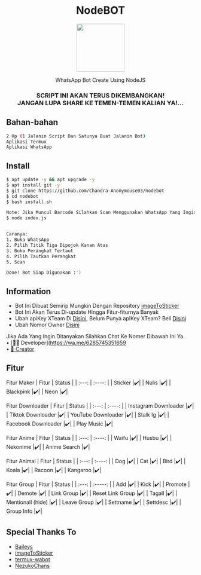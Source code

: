 <h1 align="center">NodeBOT</h1>
<div align="center">
<img src="https://encrypted-tbn0.gstatic.com/images?q=tbn:ANd9GcQVJWHWyJo2texi8bqFoFREe9vHW8AmJIeWEg&usqp=CAU" height="128" width="128"/>
</div>
<p align="center">WhatsApp Bot Create Using NodeJS</p>
<h3 align="center">SCRIPT INI AKAN TERUS DIKEMBANGKAN!<br>JANGAN LUPA SHARE KE TEMEN-TEMEN KALIAN YA!...</h3>

## Bahan-bahan
```bash
2 Hp (1 Jalanin Script Dan Satunya Buat Jalanin Bot)
Aplikasi Termux
Aplikasi WhatsApp
```

## Install
```bash
$ apt update -y && apt upgrade -y
$ apt install git -y
$ git clone https://github.com/Chandra-Anonymouse03/nodebot
$ cd nodebot
$ bash install.sh

Note: Jika Muncul Barcode Silahkan Scan Menggunakan WhatsApp Yang Ingin Dijadikan Sebagai Bot, Kalau Tidak Muncul Silahkan Ketik :
$ node index.js


Caranya:
1. Buka WhatsApp
2. Pilih Titik Tiga Dipojok Kanan Atas
3. Buka Perangkat Tertaut
4. Pilih Tautkan Perangkat
5. Scan 

Done! Bot Siap Digunakan :')
```

## Information
- Bot Ini Dibuat Semirip Mungkin Dengan Repository [imageToSticker](https://github.com/YogaSakti/imageToSticker)
- Bot Ini Akan Terus Di-update Hingga Fitur-fiturnya Banyak
- Ubah apiKey XTeam Di [Disini](https://github.com/Chandra-Anonymouse03/nodebot/blob/main/settings.json), Belum Punya apiKey XTeam? Beli [Disini](https://api.xteam.xyz)
- Ubah Nomor Owner [Disini](https://github.com/Chandra-Anonymouse03/nodebot/blob/main/settings.json)

Jika Ada Yang Ingin Ditanyakan Silahkan Chat Ke Nomer Dibawah Ini Ya.<br>
• [✍🏻 Developer](https://wa.me/6285745351659<br>
• [👤 Creator](https://wa.me/6285282677885)

## Fitur
Fitur Maker
| Fitur | Status |
| :---: | :----: |
| Sticker |✔️|
| Nulis |✔️|
| Blackpink |✔️|
| Neon |✔️|

Fitur Downloader
| Fitur | Status |
| :---: | :----: |
| Instagram Downloader |✔️|
| Tiktok Downloader |✔️|
| YouTube Downloader |✔️|
| Stalk Ig |✔️|
| Facebook Downloader |✔️|
| Play Music |✔️|

Fitur Anime
| Fitur | Status |
| :---: | :----: |
| Waifu |✔️|
| Husbu |✔️|
| Nekonime |✔️|
| Anime Search |✔️|

Fitur Animal
| Fitur | Status |
| :---: | :----: |
| Dog |✔️|
| Cat |✔️|
| Bird |✔️|
| Koala |✔️|
| Racoon |✔️|
| Kangaroo |✔️|

Fitur Group
| Fitur | Status |
| :---: | :-----: |
| Add |✔️|
| Kick |✔️|
| Promote |✔️|
| Demote |✔️|
| Link Group |✔️|
| Reset Link Group |✔️|
| Tagall |✔️|
| Mentionall (hide) |✔️|
| Leave Group |✔️|
| Settname |✔️|
| Settdesc |✔️|
| Group Info |✔️|


## Special Thanks To
- [Baileys](https://github.com/@adiwajshing/baileys)
- [imageToSticker](https://github.com/YogaSakti/imageToSticker)
- [termux-wabot](https://github.com/MhankBarBar/termux-wabot)
- [NezukoChans](https://github.com/NezukoChans28/nodebot)
